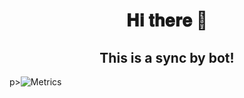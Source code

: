 <h1 align="center"> 𝐇𝐢 𝐭𝐡𝐞𝐫𝐞 👋</h1>

<h2 align="center"> This is a sync by bot!</h2>

p><img alt="Metrics" src="https://metrics.lecoq.io/terminussync?template=classic&config.timezone=Asia%2FShanghai"/><p>

